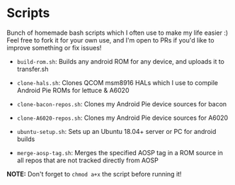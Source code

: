 Scripts
=========

Bunch of homemade bash scripts which I often use to make my life easier :)  
Feel free to fork it for your own use, and I'm open to PRs if you'd like to improve something or fix issues!

* `build-rom.sh`: Builds any android ROM for any device, and uploads it to transfer.sh

* `clone-hals.sh`: Clones QCOM msm8916 HALs which I use to compile Android Pie ROMs for lettuce & A6020

* `clone-bacon-repos.sh`: Clones my Android Pie device sources for bacon

* `clone-A6020-repos.sh`: Clones my Android Pie device sources for A6020

* `ubuntu-setup.sh`: Sets up an Ubuntu 18.04+ server or PC for android builds

* `merge-aosp-tag.sh`: Merges the specified AOSP tag in a ROM source in all repos that are not tracked directly from AOSP

__NOTE:__ Don't forget to `chmod a+x` the script before running it!
